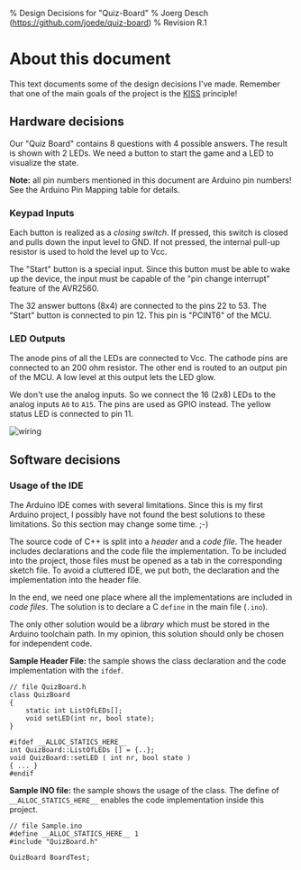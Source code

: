 % Design Decisions for "Quiz-Board"
% Joerg Desch (https://github.com/joede/quiz-board)
% Revision R.1

# About this document

This text documents some of the design decisions I've made. Remember that
one of the main goals of the project is the
[KISS](http://en.wikipedia.org/wiki/KISS_principle) principle!



## Hardware decisions

Our "Quiz Board" contains 8 questions with 4 possible answers. The result is
shown with 2 LEDs. We need a button to start the game and a LED to visualize the
state.

**Note:** all pin numbers mentioned in this document are Arduino pin numbers! See
the Arduino Pin Mapping table for details.

### Keypad Inputs

Each button is realized as a *closing switch*. If pressed, this switch is closed
and pulls down the input level to GND. If not pressed, the internal pull-up
resistor is used to hold the level up to Vcc.

The "Start" button is a special input. Since this button must be able to wake up
the device, the input must be capable of the "pin change interrupt" feature of
the AVR2560.

The 32 answer buttons (8x4) are connected to the pins 22 to 53. The "Start"
button is connected to pin 12. This pin is "PCINT6" of the MCU.

### LED Outputs

The anode pins of all the LEDs are connected to Vcc. The cathode pins are connected
to an 200 ohm resistor. The other end is routed to an output pin of the MCU.
A low level at this output lets the LED glow.

We don't use the analog inputs. So we connect the 16 (2x8) LEDs to the analog
inputs `A0` to `A15`. The pins are used as GPIO instead. The yellow status LED
is connected to pin 11.

![wiring](https://raw.github.com/joede/quiz-board/master/docs/images/Wiring-sketch.png)


## Software decisions

### Usage of the IDE

The Arduino IDE comes with several limitations. Since this is my first
Arduino project, I possibly have not found the best solutions to these
limitations. So this section may change some time. ;-)

The source code of C++ is split into a *header* and a *code file*. The
header includes declarations and the code file the implementation.
To be included into the project, those files must be opened as a tab in the
corresponding sketch file. To avoid a cluttered IDE, we put both, the
declaration and the implementation into the header file.

In the end, we need one place where all the implementations are included in
*code files*. The solution is to declare a C `define` in the main file (`.ino`).

The only other solution would be a *library* which must be stored in the Arduino
toolchain path. In my opinion, this solution should only be chosen for
independent code.

**Sample Header File:** the sample shows the class declaration and the code
implementation with the `ifdef`.

~~~~~
// file QuizBoard.h
class QuizBoard
{
    static int ListOfLEDs[];
    void setLED(int nr, bool state);
}

#ifdef __ALLOC_STATICS_HERE__
int QuizBoard::ListOfLEDs [] = {..};
void QuizBoard::setLED ( int nr, bool state )
{ ... }
#endif
~~~~~

**Sample INO file:** the sample shows the usage of the class. The define of
`__ALLOC_STATICS_HERE__` enables the code implementation inside this project.

~~~~~
// file Sample.ino
#define __ALLOC_STATICS_HERE__ 1
#include "QuizBoard.h"

QuizBoard BoardTest;
~~~~~
